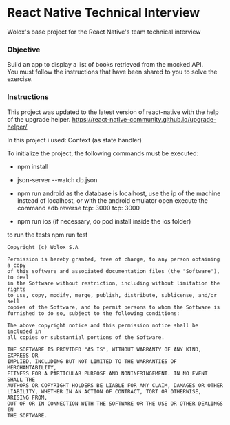 # React Native Technical Interview

Wolox's base project for the React Native's team technical interview

### Objective

Build an app to display a list of books retrieved from the mocked API.  
You must follow the instructions that have been shared to you to solve the exercise.

### Instructions

This project was updated to the latest version of react-native with the help of the upgrade helper.
https://react-native-community.github.io/upgrade-helper/

In this project i used: Context (as state handler)

To initialize the project, the following commands must be executed:

- npm install

- json-server --watch db.json

- npm run android
  as the database is localhost, use the ip of the machine instead of localhost, or with the android emulator open execute the command adb reverse tcp: 3000 tcp: 3000

- npm run ios
  (if necessary, do pod install inside the ios folder)

to run the tests npm run test

    Copyright (c) Wolox S.A

    Permission is hereby granted, free of charge, to any person obtaining a copy
    of this software and associated documentation files (the "Software"), to deal
    in the Software without restriction, including without limitation the rights
    to use, copy, modify, merge, publish, distribute, sublicense, and/or sell
    copies of the Software, and to permit persons to whom the Software is
    furnished to do so, subject to the following conditions:

    The above copyright notice and this permission notice shall be included in
    all copies or substantial portions of the Software.

    THE SOFTWARE IS PROVIDED "AS IS", WITHOUT WARRANTY OF ANY KIND, EXPRESS OR
    IMPLIED, INCLUDING BUT NOT LIMITED TO THE WARRANTIES OF MERCHANTABILITY,
    FITNESS FOR A PARTICULAR PURPOSE AND NONINFRINGEMENT. IN NO EVENT SHALL THE
    AUTHORS OR COPYRIGHT HOLDERS BE LIABLE FOR ANY CLAIM, DAMAGES OR OTHER
    LIABILITY, WHETHER IN AN ACTION OF CONTRACT, TORT OR OTHERWISE, ARISING FROM,
    OUT OF OR IN CONNECTION WITH THE SOFTWARE OR THE USE OR OTHER DEALINGS IN
    THE SOFTWARE.
